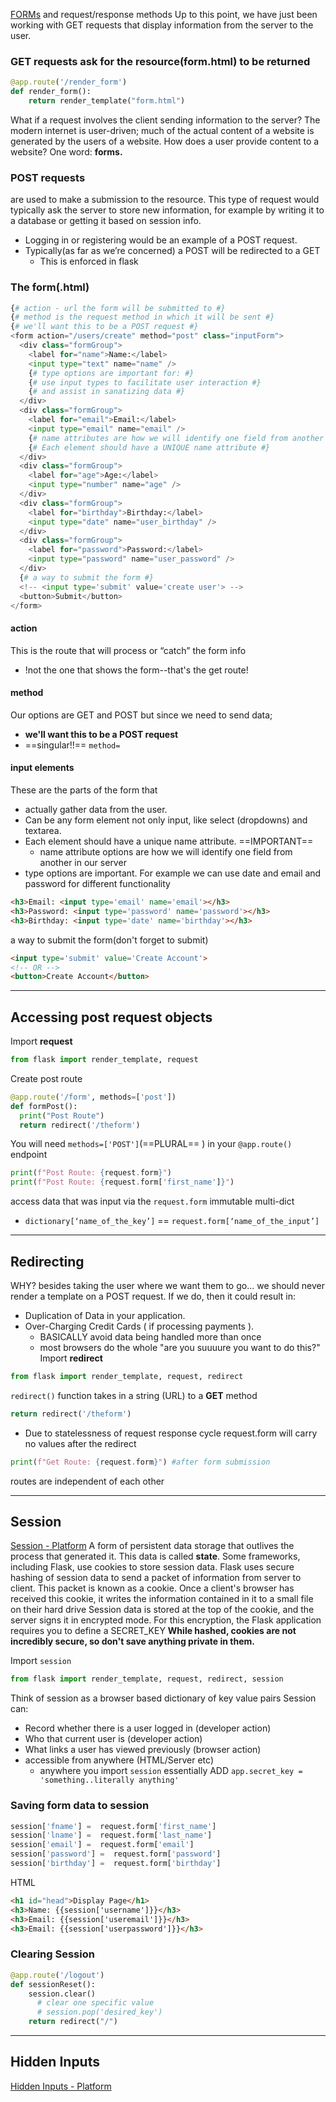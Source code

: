 [FORMs](https://login.codingdojo.com/m/506/12467/87470) and request/response methods
Up to this point, we have just been working with GET requests that display information from the server to the user. 
### GET requests ask for the resource(form.html) to be returned
```python
@app.route('/render_form')
def render_form():
    return render_template("form.html")
```
What if a request involves the client sending information to the server? 
The modern internet is user-driven; much of the actual content of a website is generated by the users of a website. How does a user provide content to a website? 
One word: __forms.__
### **POST** requests 
are used to make a submission to the resource. 
This type of request would typically ask the server to store new information, for example by writing it to a database or getting it based on session info.
- Logging in or registering would be an example of a POST request.
- Typically(as far as we’re concerned) a POST will be redirected to a GET
	- This is enforced in flask
### The form(.html)
```python
{# action - url the form will be submitted to #} 
{# method is the request method in which it will be sent #} 
{# we'll want this to be a POST request #}
<form action="/users/create" method="post" class="inputForm">
  <div class="formGroup">
    <label for="name">Name:</label>
    <input type="text" name="name" />
    {# type options are important for: #} 
    {# use input types to facilitate user interaction #} 
    {# and assist in sanatizing data #}
  </div>
  <div class="formGroup">
    <label for="email">Email:</label>
    <input type="email" name="email" />
    {# name attributes are how we will identify one field from another #} 
    {# Each element should have a UNIQUE name attribute #}
  </div>
  <div class="formGroup">
    <label for="age">Age:</label>
    <input type="number" name="age" />
  </div>
  <div class="formGroup">
    <label for="birthday">Birthday:</label>
    <input type="date" name="user_birthday" />
  </div>
  <div class="formGroup">
    <label for="password">Password:</label>
    <input type="password" name="user_password" />
  </div>
  {# a way to submit the form #}
  <!-- <input type='submit' value='create user'> -->
  <button>Submit</button>
</form>
```
#### action 
This is the route that will process or “catch”  the form info
- !not the one that shows the form--that's the get route!
#### method
Our options are GET and POST but since we need to send data; 
- __we'll want this to be a POST request__
- ==singular!!== `method=`
#### input elements
These are the parts of the form that 
- actually gather data from the user. 
- Can be any form element not only input, like select (dropdowns) and textarea.
- Each element should have a unique name attribute. ==IMPORTANT==
	- name attribute options are how we will identify one field from another in our server
- type options are important.
For example we can use date and email and password for different functionality
```html
<h3>Email: <input type='email' name='email'></h3>        
<h3>Password: <input type='password' name='password'></h3>
<h3>Birthday: <input type='date' name='birthday'></h3>
```
a way to submit the form(don't forget to submit)
```html
<input type='submit' value='Create Account'>
<!-- OR -->
<button>Create Account</button>
```

---
## Accessing post request objects
Import **request**
```python
from flask import render_template, request
```
Create post route
```python
@app.route('/form', methods=['post'])
def formPost(): 
  print("Post Route")
  return redirect('/theform')
```
You will need `methods=['POST']`(==PLURAL== )  in your `@app.route()` endpoint
```python
print(f"Post Route: {request.form}")
print(f"Post Route: {request.form['first_name']}")
```
access data that was input via the `request.form` immutable multi-dict
- `dictionary[‘name_of_the_key’]` == `request.form[‘name_of_the_input’]`
---
## Redirecting
WHY? besides taking the user where we want them to go...
we should never render a template on a POST request.  If we do, then it could result in:
- Duplication of Data in your application.
- Over-Charging Credit Cards ( if processing payments ).
	- BASICALLY avoid data being handled more than once
	- most browsers do the whole "are you suuuure you want to do this?"
Import __redirect__
```python
from flask import render_template, request, redirect
```
`redirect()` function takes in a string (URL) to a __GET__ method
```python
return redirect('/theform')
```
- Due to statelessness of request response cycle request.form will carry no values after the redirect
```python
print(f"Get Route: {request.form}") #after form submission
```
routes are independent of each other

---
## Session
[Session - Platform](https://login.codingdojo.com/m/506/12467/87473)
A form of persistent data storage that outlives the process that generated it. 
This data is called **state**.
Some frameworks, including Flask, use cookies to store session data. Flask uses secure hashing of session data to send a packet of information from server to client. This packet is known as a cookie. 
Once a client's browser has received this cookie, it writes the information contained in it to a small file on their hard drive
Session data is stored at the top of the cookie, and the server signs it in encrypted mode. For this encryption, the Flask application requires you to define a SECRET_KEY
**While hashed, cookies are not incredibly secure, so don't save anything private in them.**

Import `session`
```python
from flask import render_template, request, redirect, session
```
Think of session as a browser based dictionary of key value pairs
Session can:
- Record whether there is a user logged in (developer action) 
- Who that current user is (developer action)
- What links a user has viewed previously (browser action)
- accessible from anywhere (HTML/Server etc)
	- anywhere you import `session` essentially
ADD `app.secret_key = 'something..literally anything'`
### Saving form data to session
```python
session['fname'] =  request.form['first_name']
session['lname'] =  request.form['last_name']
session['email'] =  request.form['email']
session['password'] =  request.form['password']
session['birthday'] =  request.form['birthday']
```
HTML
```html
<h1 id="head">Display Page</h1>
<h3>Name: {{session['username']}}</h3>
<h3>Email: {{session['useremail']}}</h3>
<h3>Email: {{session['userpassword']}}</h3>
```
### Clearing Session
```python
@app.route('/logout')
def sessionReset():
	session.clear()
	  # clear one specific value
	  # session.pop('desired_key')
	return redirect("/")
```

---
## Hidden Inputs
[Hidden Inputs - Platform](https://login.codingdojo.com/m/506/12467/87477)